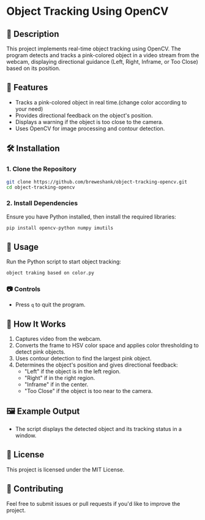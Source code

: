 # Object Tracking Using OpenCV

## 📌 Description
This project implements real-time object tracking using OpenCV. The program detects and tracks a pink-colored object in a video stream from the webcam, displaying directional guidance (Left, Right, Inframe, or Too Close) based on its position.

## 🚀 Features
- Tracks a pink-colored object in real time.(change color according to your need)
- Provides directional feedback on the object's position.
- Displays a warning if the object is too close to the camera.
- Uses OpenCV for image processing and contour detection.

## 🛠️ Installation
### 1. Clone the Repository
```bash
git clone https://github.com/breweshank/object-tracking-opencv.git
cd object-tracking-opencv
```

### 2. Install Dependencies
Ensure you have Python installed, then install the required libraries:
```bash
pip install opencv-python numpy imutils
```

## 🎯 Usage
Run the Python script to start object tracking:
```bash
object traking based on color.py
```

### 📷 Controls
- Press `q` to quit the program.

## 📌 How It Works
1. Captures video from the webcam.
2. Converts the frame to HSV color space and applies color thresholding to detect pink objects.
3. Uses contour detection to find the largest pink object.
4. Determines the object's position and gives directional feedback:
   - "Left" if the object is in the left region.
   - "Right" if in the right region.
   - "Inframe" if in the center.
   - "Too Close" if the object is too near to the camera.

## 🖼️ Example Output
- The script displays the detected object and its tracking status in a window.

## 📜 License
This project is licensed under the MIT License.

## 🤝 Contributing
Feel free to submit issues or pull requests if you'd like to improve the project.


